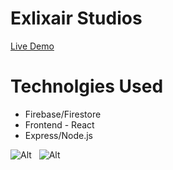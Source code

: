 # Exlixair Studios

[Live Demo](https://music-house-app-vl.web.app/)

# Technolgies Used
- Firebase/Firestore
- Frontend - React
- Express/Node.js


 ![Alt](gif1.gif)
 &nbsp;
 ![Alt](gif2.gif)




